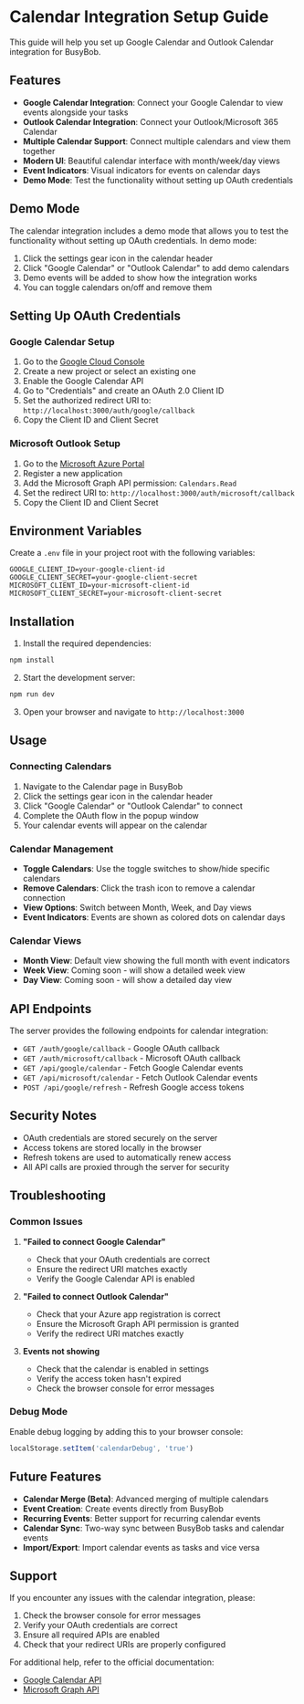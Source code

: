 # Calendar Integration Setup Guide

This guide will help you set up Google Calendar and Outlook Calendar integration for BusyBob.

## Features

- **Google Calendar Integration**: Connect your Google Calendar to view events alongside your tasks
- **Outlook Calendar Integration**: Connect your Outlook/Microsoft 365 Calendar
- **Multiple Calendar Support**: Connect multiple calendars and view them together
- **Modern UI**: Beautiful calendar interface with month/week/day views
- **Event Indicators**: Visual indicators for events on calendar days
- **Demo Mode**: Test the functionality without setting up OAuth credentials

## Demo Mode

The calendar integration includes a demo mode that allows you to test the functionality without setting up OAuth credentials. In demo mode:

1. Click the settings gear icon in the calendar header
2. Click "Google Calendar" or "Outlook Calendar" to add demo calendars
3. Demo events will be added to show how the integration works
4. You can toggle calendars on/off and remove them

## Setting Up OAuth Credentials

### Google Calendar Setup

1. Go to the [Google Cloud Console](https://console.cloud.google.com/)
2. Create a new project or select an existing one
3. Enable the Google Calendar API
4. Go to "Credentials" and create an OAuth 2.0 Client ID
5. Set the authorized redirect URI to: `http://localhost:3000/auth/google/callback`
6. Copy the Client ID and Client Secret

### Microsoft Outlook Setup

1. Go to the [Microsoft Azure Portal](https://portal.azure.com/)
2. Register a new application
3. Add the Microsoft Graph API permission: `Calendars.Read`
4. Set the redirect URI to: `http://localhost:3000/auth/microsoft/callback`
5. Copy the Client ID and Client Secret

## Environment Variables

Create a `.env` file in your project root with the following variables:

```env
GOOGLE_CLIENT_ID=your-google-client-id
GOOGLE_CLIENT_SECRET=your-google-client-secret
MICROSOFT_CLIENT_ID=your-microsoft-client-id
MICROSOFT_CLIENT_SECRET=your-microsoft-client-secret
```

## Installation

1. Install the required dependencies:
```bash
npm install
```

2. Start the development server:
```bash
npm run dev
```

3. Open your browser and navigate to `http://localhost:3000`

## Usage

### Connecting Calendars

1. Navigate to the Calendar page in BusyBob
2. Click the settings gear icon in the calendar header
3. Click "Google Calendar" or "Outlook Calendar" to connect
4. Complete the OAuth flow in the popup window
5. Your calendar events will appear on the calendar

### Calendar Management

- **Toggle Calendars**: Use the toggle switches to show/hide specific calendars
- **Remove Calendars**: Click the trash icon to remove a calendar connection
- **View Options**: Switch between Month, Week, and Day views
- **Event Indicators**: Events are shown as colored dots on calendar days

### Calendar Views

- **Month View**: Default view showing the full month with event indicators
- **Week View**: Coming soon - will show a detailed week view
- **Day View**: Coming soon - will show a detailed day view

## API Endpoints

The server provides the following endpoints for calendar integration:

- `GET /auth/google/callback` - Google OAuth callback
- `GET /auth/microsoft/callback` - Microsoft OAuth callback
- `GET /api/google/calendar` - Fetch Google Calendar events
- `GET /api/microsoft/calendar` - Fetch Outlook Calendar events
- `POST /api/google/refresh` - Refresh Google access tokens

## Security Notes

- OAuth credentials are stored securely on the server
- Access tokens are stored locally in the browser
- Refresh tokens are used to automatically renew access
- All API calls are proxied through the server for security

## Troubleshooting

### Common Issues

1. **"Failed to connect Google Calendar"**
   - Check that your OAuth credentials are correct
   - Ensure the redirect URI matches exactly
   - Verify the Google Calendar API is enabled

2. **"Failed to connect Outlook Calendar"**
   - Check that your Azure app registration is correct
   - Ensure the Microsoft Graph API permission is granted
   - Verify the redirect URI matches exactly

3. **Events not showing**
   - Check that the calendar is enabled in settings
   - Verify the access token hasn't expired
   - Check the browser console for error messages

### Debug Mode

Enable debug logging by adding this to your browser console:
```javascript
localStorage.setItem('calendarDebug', 'true')
```

## Future Features

- **Calendar Merge (Beta)**: Advanced merging of multiple calendars
- **Event Creation**: Create events directly from BusyBob
- **Recurring Events**: Better support for recurring calendar events
- **Calendar Sync**: Two-way sync between BusyBob tasks and calendar events
- **Import/Export**: Import calendar events as tasks and vice versa

## Support

If you encounter any issues with the calendar integration, please:

1. Check the browser console for error messages
2. Verify your OAuth credentials are correct
3. Ensure all required APIs are enabled
4. Check that your redirect URIs are properly configured

For additional help, refer to the official documentation:
- [Google Calendar API](https://developers.google.com/calendar)
- [Microsoft Graph API](https://docs.microsoft.com/en-us/graph/) 